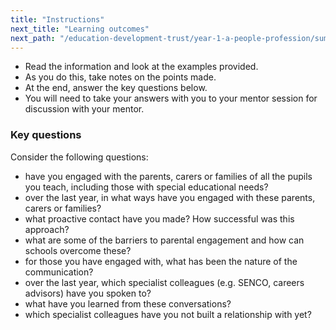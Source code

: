 ```yaml
---
title: "Instructions"
next_title: "Learning outcomes"
next_path: "/education-development-trust/year-1-a-people-profession/summer-week-1-ect-learning-outcomes"
---
```


- Read the information and look at the examples provided.
- As you do this, take notes on the points made.
- At the end, answer the key questions below.
- You will need to take your answers with you to your mentor session for discussion with your mentor.

### Key questions

Consider the following questions:

- have you engaged with the parents, carers or families of all the pupils you
  teach, including those with special educational needs?
- over the last year, in what ways have you engaged with these parents, carers
  or families?
- what proactive contact have you made? How successful was this approach?
- what are some of the barriers to parental engagement and how can schools
  overcome these?
- for those you have engaged with, what has been the nature of the
  communication?
- over the last year, which specialist colleagues (e.g. SENCO, careers
  advisors) have you spoken to?
- what have you learned from these conversations?</li>
- which specialist colleagues have you not built a relationship with yet?
